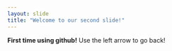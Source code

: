 ```yaml
---
layout: slide
title: "Welcome to our second slide!"
---
```

**First time using github!**
Use the left arrow to go back!
